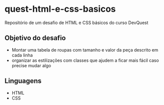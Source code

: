 # quest-html-e-css-basicos

Repositório de um desafio de HTML e CSS básicos do curso DevQuest 

## Objetivo do desafio

- Montar uma tabela de roupas com tamanho e valor da peça descrito em cada linha 
- organizar as estilizações com classes que ajudem a ficar mais fácil caso precise mudar algo 

## Linguagens 

- HTML
- CSS
